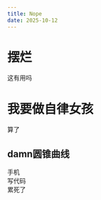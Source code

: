 ```yaml
---
title: Nope
date: 2025-10-12
---
```

<body>
 <h1>摆烂</h1>
 <p>这有用吗</p>
 <h1>我要做自律女孩</h1>
 <p>算了</p>
 <h2>damn圆锥曲线</h2>
 <p>手机<br>写代码<br>累死了</p>
</body>